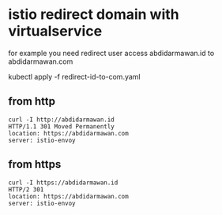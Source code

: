 # istio redirect domain with virtualservice
for example you need redirect user access abdidarmawan.id to abdidarmawan.com

kubectl apply -f redirect-id-to-com.yaml

## from http
```
curl -I http://abdidarmawan.id
HTTP/1.1 301 Moved Permanently
location: https://abdidarmawan.com
server: istio-envoy
```
## from https
```
curl -I https://abdidarmawan.id
HTTP/2 301
location: https://abdidarmawan.com
server: istio-envoy
```
